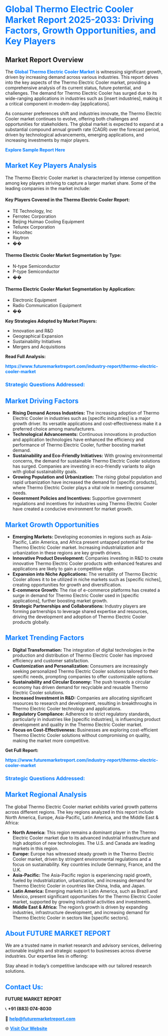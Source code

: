 <h1 style="color: #007BFF;">Global Thermo Electric Cooler Market Report 2025-2033: Driving Factors, Growth Opportunities, and Key Players</h1>

<section id="overview">
<h2>Market Report Overview</h2>
<p>The <a href="https://www.futuremarketreport.com/industry-report/thermo-electric-cooler-market" style="color: #007BFF; text-decoration: none;"><strong>Global Thermo Electric Cooler Market</strong></a> is witnessing significant growth, driven by increasing demand across various industries. This report delves into the key aspects of the Thermo Electric Cooler market, providing a comprehensive analysis of its current status, future potential, and challenges. The demand for Thermo Electric Cooler has surged due to its wide-ranging applications in industries such as [insert industries], making it a critical component in modern-day [applications].</p>
<p>As consumer preferences shift and industries innovate, the Thermo Electric Cooler market continues to evolve, offering both challenges and opportunities for stakeholders. The global market is expected to expand at a substantial compound annual growth rate (CAGR) over the forecast period, driven by technological advancements, emerging applications, and increasing investments by major players.</p>
</section>

<section id="overview">
<p><a href="https://www.futuremarketreport.com/request-sample/reportId=118390" style="color: #007BFF; text-decoration: none;"><strong>Explore Sample Report Here</strong></a></p>
</section>

<section id="key-players">
<h2 style="color: #007BFF;">Market Key Players Analysis</h2>
<p>The Thermo Electric Cooler market is characterized by intense competition among key players striving to capture a larger market share. Some of the leading companies in the market include:</p>
<h4>Key Players Covered in the Thermo Electric Cooler Report:</h4>
<ul><li>TE Technology, Inc</li><li>Ferrotec Corporation</li><li>Beijing Huimao Cooling Equipment</li><li>Tellurex Corporation</li><li>Hicooltec</li><li>Raytron</li><li>��</li></ul>
<h4>Thermo Electric Cooler Market Segmentation by Type:</h4>
<ul><li>N-type Semiconductor</li><li>P-type Semiconductor</li><li>��</li></ul>

<h4>Thermo Electric Cooler Market Segmentation by Application:</h4>
<ul><li>Electronic Equipment</li><li>Radio Communication Equipment</li><li>��</li></ul>
<p><strong>Key Strategies Adopted by Market Players:</strong></p>
<ul>
<li>Innovation and R&D</li>
<li>Geographical Expansion</li>
<li>Sustainability Initiatives</li>
<li>Mergers and Acquisitions</li>
</ul>
</section>

<section>
<p><strong>Read Full Analysis: </strong></p><a href="https://www.futuremarketreport.com/industry-report/thermo-electric-cooler-market" style="color: #007BFF; text-decoration: none;"><strong>https://www.futuremarketreport.com/industry-report/thermo-electric-cooler-market</strong></a>
<h3 style="color: #007BFF;">Strategic Questions Addressed:</h3>
</section>

<section id="driving-factors">
<h2 style="color: #007BFF;">Market Driving Factors</h2>
<ul>
<li><strong>Rising Demand Across Industries:</strong> The increasing adoption of Thermo Electric Cooler in industries such as [specific industries] is a major growth driver. Its versatile applications and cost-effectiveness make it a preferred choice among manufacturers.</li>
<li><strong>Technological Advancements:</strong> Continuous innovations in production and application technologies have enhanced the efficiency and performance of Thermo Electric Cooler, further boosting market demand.</li>
<li><strong>Sustainability and Eco-Friendly Initiatives:</strong> With growing environmental concerns, the demand for sustainable Thermo Electric Cooler solutions has surged. Companies are investing in eco-friendly variants to align with global sustainability goals.</li>
<li><strong>Growing Population and Urbanization:</strong> The rising global population and rapid urbanization have increased the demand for [specific products], where Thermo Electric Cooler plays a vital role in meeting consumer needs.</li>
<li><strong>Government Policies and Incentives:</strong> Supportive government regulations and incentives for industries using Thermo Electric Cooler have created a conducive environment for market growth.</li>
</ul>
</section>

<section id="growth-opportunities">
<h2 style="color: #007BFF;">Market Growth Opportunities</h2>
<ul>
<li><strong>Emerging Markets:</strong> Developing economies in regions such as Asia-Pacific, Latin America, and Africa present untapped potential for the Thermo Electric Cooler market. Increasing industrialization and urbanization in these regions are key growth drivers.</li>
<li><strong>Innovative Product Development:</strong> Companies investing in R&D to create innovative Thermo Electric Cooler products with enhanced features and applications are likely to gain a competitive edge.</li>
<li><strong>Expansion into Niche Applications:</strong> The versatility of Thermo Electric Cooler allows it to be utilized in niche markets such as [specific niches], creating opportunities for growth and diversification.</li>
<li><strong>E-commerce Growth:</strong> The rise of e-commerce platforms has created a surge in demand for Thermo Electric Cooler used in [specific applications], further boosting market growth.</li>
<li><strong>Strategic Partnerships and Collaborations:</strong> Industry players are forming partnerships to leverage shared expertise and resources, driving the development and adoption of Thermo Electric Cooler products globally.</li>
</ul>
</section>

<section id="trending-factors">
<h2 style="color: #007BFF;">Market Trending Factors</h2>
<ul>
<li><strong>Digital Transformation:</strong> The integration of digital technologies in the production and distribution of Thermo Electric Cooler has improved efficiency and customer satisfaction.</li>
<li><strong>Customization and Personalization:</strong> Consumers are increasingly seeking personalized Thermo Electric Cooler solutions tailored to their specific needs, prompting companies to offer customizable options.</li>
<li><strong>Sustainability and Circular Economy:</strong> The push towards a circular economy has driven demand for recyclable and reusable Thermo Electric Cooler solutions.</li>
<li><strong>Increased Investment in R&D:</strong> Companies are allocating significant resources to research and development, resulting in breakthroughs in Thermo Electric Cooler technology and applications.</li>
<li><strong>Regulatory Compliance:</strong> Adherence to strict regulatory standards, particularly in industries like [specific industries], is influencing product development and quality in the Thermo Electric Cooler market.</li>
<li><strong>Focus on Cost-Effectiveness:</strong> Businesses are exploring cost-efficient Thermo Electric Cooler solutions without compromising on quality, making the market more competitive.</li>
</ul>
</section>

<section>
<p><strong>Get Full Report: </strong></p><a href="https://www.futuremarketreport.com/industry-report/thermo-electric-cooler-market" style="color: #007BFF; text-decoration: none;"><strong>https://www.futuremarketreport.com/industry-report/thermo-electric-cooler-market</strong></a>
<h3 style="color: #007BFF;">Strategic Questions Addressed:</h3>
</section>


<section id="regional-analysis">
<h2 style="color: #007BFF;">Market Regional Analysis</h2>
<p>The global Thermo Electric Cooler market exhibits varied growth patterns across different regions. The key regions analyzed in this report include North America, Europe, Asia-Pacific, Latin America, and the Middle East & Africa:</p>
<ul>
<li><strong>North America:</strong> This region remains a dominant player in the Thermo Electric Cooler market due to its advanced industrial infrastructure and high adoption of new technologies. The U.S. and Canada are leading markets in this region.</li>
<li><strong>Europe:</strong> Europe has witnessed steady growth in the Thermo Electric Cooler market, driven by stringent environmental regulations and a focus on sustainability. Key countries include Germany, France, and the U.K.</li>
<li><strong>Asia-Pacific:</strong> The Asia-Pacific region is experiencing rapid growth, fueled by industrialization, urbanization, and increasing demand for Thermo Electric Cooler in countries like China, India, and Japan.</li>
<li><strong>Latin America:</strong> Emerging markets in Latin America, such as Brazil and Mexico, present significant opportunities for the Thermo Electric Cooler market, supported by growing industrial activities and investments.</li>
<li><strong>Middle East & Africa:</strong> The region’s growth is driven by expanding industries, infrastructure development, and increasing demand for Thermo Electric Cooler in sectors like [specific sectors].</li>
</ul>
</section>

<footer>
<h2 style="color: #007BFF;">About FUTURE MARKET REPORT</h2>
<p>We are a trusted name in market research and advisory services, delivering actionable insights and strategic support to businesses across diverse industries. Our expertise lies in offering:</p>

<p>Stay ahead in today’s competitive landscape with our tailored research solutions.</p>

<h2 style="color: #007BFF;">Contact Us:</h2>
<p><strong>FUTURE MARKET REPORT</strong></p>
<p>📞 <strong>+91 (883) 074-8030</strong></p>
<p>📧 <strong><a href="mailto:help@futuremarketreport.com" style="color: #007BFF;">help@futuremarketreport.com</a></strong></p>
<p>🌐 <strong><a href="https://www.futuremarketreport.com/" style="color: #007BFF;">Visit Our Website</a></strong></p>
</footer>